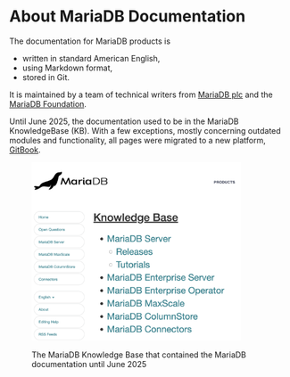 # About MariaDB Documentation

The documentation for MariaDB products is

* written in standard American English,
* using Markdown format,
* stored in Git.

It is maintained by a team of technical writers from [MariaDB plc](https://mariadb.com/) and the [MariaDB Foundation](https://mariadb.org/).

Until June 2025, the documentation used to be in the MariaDB KnowledgeBase (KB). With a few exceptions, mostly concerning outdated modules and functionality, all pages were migrated to a new platform, [GitBook](https://gitbook.com/).

<div align="left"><figure><img src=".gitbook/assets/image (1).png" alt="Screenshot of the MariaDB Knowledge Base start page, listing the categories like MariaDB Server, Enterprise Operator, MaxScale, ColumnStore, and Connectors." width="375"><figcaption><p>The MariaDB Knowledge Base that contained the MariaDB documentation until June 2025</p></figcaption></figure></div>

